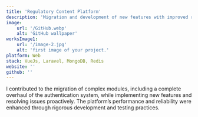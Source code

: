 ```yaml
---
title: 'Regulatory Content Platform'
description: 'Migration and development of new features with improved reliability and performance.'
image:
    url: '/GitHub.webp'
    alt: 'GitHub wallpaper'
worksImage1:
    url: '/image-2.jpg'
    alt: 'first image of your project.'
platform: Web
stack: VueJs, Laravel, MongoDB, Redis
website: ''
github: ''
---
```


I contributed to the migration of complex modules, including a complete overhaul of the authentication system, while implementing new features and resolving issues proactively. The platform’s performance and reliability were enhanced through rigorous development and testing practices.
